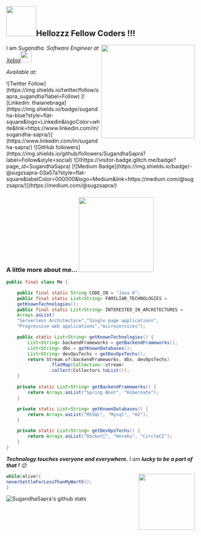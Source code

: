 <h2><img src="https://media.giphy.com/media/f3oXKfLFPCQxdLECS8/giphy.gif" width="80">Hellozzz Fellow Coders !!! </h2>
<img align='right' src="https://media.giphy.com/media/KCN0qOs0hCz9TkJxzA/giphy.gif" width="250">
<p>I am <i>Sugandha. </i><em>Software Engineer at <a href="https://xebia.com">Xebia</a><img src="https://media.giphy.com/media/WUlplcMpOCEmTGBtBW/giphy.gif" width="30">
</em></p>
<p><i>Available at:</i></p>
![Twitter Follow](https://img.shields.io/twitter/follow/sapra_sugandha?label=Follow)
[![Linkedin: thaianebraga](https://img.shields.io/badge/sugandha-blue?style=flat-square&logo=Linkedin&logoColor=white&link=https://www.linkedin.com/in/sugandha-sapra/)](https://www.linkedin.com/in/sugandha-sapra/)
![GitHub followers](https://img.shields.io/github/followers/SugandhaSapra?label=Follow&style=social)
![](https://visitor-badge.glitch.me/badge?page_id=SugandhaSapra)
[![Medium Badge](https://img.shields.io/badge/-@sugzsapra-03a57a?style=flat-square&labelColor=000000&logo=Medium&link=https://medium.com/@sugzsapra/)](https://medium.com/@sugzsapra/)


###  A little more about me...  <img src="https://media.giphy.com/media/TfSJ4EZlt6HKUCr7F2/giphy.gif" width="200">

```java
public final class Me {

    public final static String CODE_IN = "Java 8";
    public final static List<String> FAMILIAR_TECHNOLOGIES = 
    getKnownTechnologies();
    public final static List<String> INTERESTED_IN_ARCHITECTURES = 
    Arrays.asList(
    "Serverless Architecture","Single page applications",
    "Progressive web applications","microservices");

    public static List<String> getKnownTechnologies() {
        List<String> backendFrameworks = getBackendFrameworks();
        List<String> dbs = getKnownDatabases();
        List<String> devOpsTechs = getDevOpsTechs();
        return Stream.of(backendFrameworks, dbs, devOpsTechs)
                .flatMap(Collection::stream)
                .collect(Collectors.toList());
    }

    private static List<String> getBackendFrameworks() {
        return Arrays.asList("Spring Boot", "Hibernate");
    }

    private static List<String> getKnownDatabases() {
        return Arrays.asList("MSSQL", "Mysql", "H2");
    }

    private static List<String> getDevOpsTechs() {
        return Arrays.asList("Docker🐳", "Heroku", "CircleCI");
    }
}
```


<em><b>Technology touches everyone and everywhere.</b> I am <b>lucky to be a part of that !</b> 😊</em>

<img src="https://media.giphy.com/media/fAUvkY2LAJJre50kMr/giphy.gif" width="150" align =right> 

```java
while(alive){   
neverSettleForLessThanMyWorth();
}
```



![SugandhaSapra's github stats](https://github-readme-stats.vercel.app/api?username=SugandhaSapra&count_private=true&show_icons=true)
